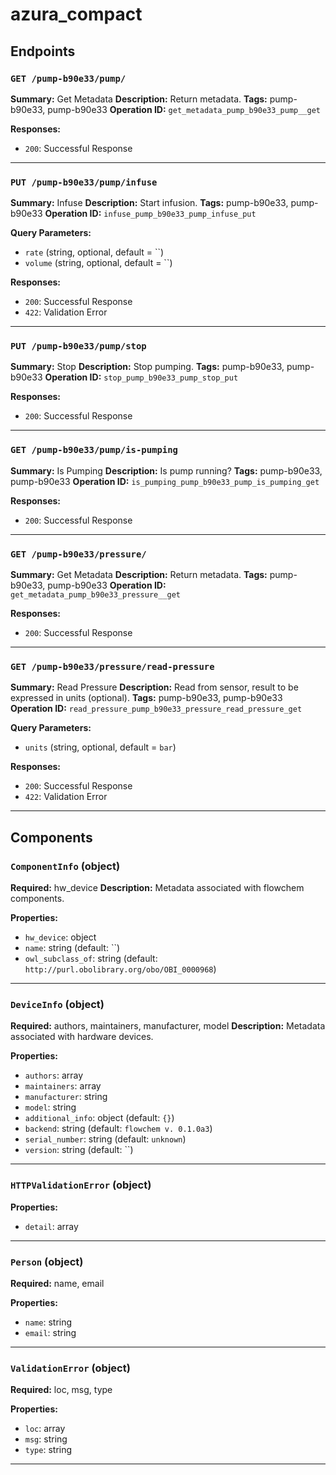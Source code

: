 # azura_compact

## Endpoints

### `GET /pump-b90e33/pump/`

**Summary:** Get Metadata
**Description:** Return metadata.
**Tags:** pump-b90e33, pump-b90e33
**Operation ID:** `get_metadata_pump_b90e33_pump__get`

**Responses:**
- `200`: Successful Response

---

### `PUT /pump-b90e33/pump/infuse`

**Summary:** Infuse
**Description:** Start infusion.
**Tags:** pump-b90e33, pump-b90e33
**Operation ID:** `infuse_pump_b90e33_pump_infuse_put`

**Query Parameters:**
- `rate` (string, optional, default = ``)
- `volume` (string, optional, default = ``)

**Responses:**
- `200`: Successful Response
- `422`: Validation Error

---

### `PUT /pump-b90e33/pump/stop`

**Summary:** Stop
**Description:** Stop pumping.
**Tags:** pump-b90e33, pump-b90e33
**Operation ID:** `stop_pump_b90e33_pump_stop_put`

**Responses:**
- `200`: Successful Response

---

### `GET /pump-b90e33/pump/is-pumping`

**Summary:** Is Pumping
**Description:** Is pump running?
**Tags:** pump-b90e33, pump-b90e33
**Operation ID:** `is_pumping_pump_b90e33_pump_is_pumping_get`

**Responses:**
- `200`: Successful Response

---

### `GET /pump-b90e33/pressure/`

**Summary:** Get Metadata
**Description:** Return metadata.
**Tags:** pump-b90e33, pump-b90e33
**Operation ID:** `get_metadata_pump_b90e33_pressure__get`

**Responses:**
- `200`: Successful Response

---

### `GET /pump-b90e33/pressure/read-pressure`

**Summary:** Read Pressure
**Description:** Read from sensor, result to be expressed in units (optional).
**Tags:** pump-b90e33, pump-b90e33
**Operation ID:** `read_pressure_pump_b90e33_pressure_read_pressure_get`

**Query Parameters:**
- `units` (string, optional, default = `bar`)

**Responses:**
- `200`: Successful Response
- `422`: Validation Error

---

## Components

### `ComponentInfo` (object)

**Required:** hw_device
**Description:** Metadata associated with flowchem components.

**Properties:**
- `hw_device`: object
- `name`: string (default: ``)
- `owl_subclass_of`: string (default: `http://purl.obolibrary.org/obo/OBI_0000968`)

---

### `DeviceInfo` (object)

**Required:** authors, maintainers, manufacturer, model
**Description:** Metadata associated with hardware devices.

**Properties:**
- `authors`: array
- `maintainers`: array
- `manufacturer`: string
- `model`: string
- `additional_info`: object (default: `{}`)
- `backend`: string (default: `flowchem v. 0.1.0a3`)
- `serial_number`: string (default: `unknown`)
- `version`: string (default: ``)

---

### `HTTPValidationError` (object)


**Properties:**
- `detail`: array

---

### `Person` (object)

**Required:** name, email

**Properties:**
- `name`: string
- `email`: string

---

### `ValidationError` (object)

**Required:** loc, msg, type

**Properties:**
- `loc`: array
- `msg`: string
- `type`: string

---
